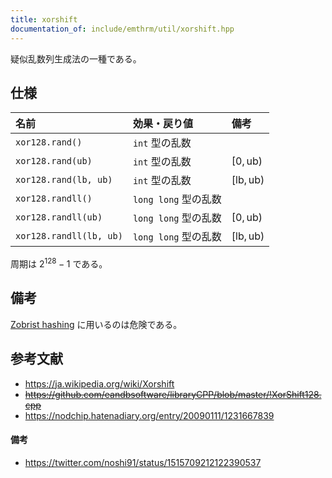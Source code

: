 ```yaml
---
title: xorshift
documentation_of: include/emthrm/util/xorshift.hpp
---
```


疑似乱数列生成法の一種である。


## 仕様

|名前|効果・戻り値|備考|
|:--|:--|:--|
|`xor128.rand()`|`int` 型の乱数||
|`xor128.rand(ub)`|`int` 型の乱数|$[0, \mathrm{ub})$|
|`xor128.rand(lb, ub)`|`int` 型の乱数|$[\mathrm{lb}, \mathrm{ub})$|
|`xor128.randll()`|`long long` 型の乱数||
|`xor128.randll(ub)`|`long long` 型の乱数|$[0, \mathrm{ub})$|
|`xor128.randll(lb, ub)`|`long long` 型の乱数|$[\mathrm{lb}, \mathrm{ub})$|

周期は $2^{128} - 1$ である。


## 備考

[Zobrist hashing](https://en.wikipedia.org/wiki/Zobrist_hashing) に用いるのは危険である。


## 参考文献

- https://ja.wikipedia.org/wiki/Xorshift
- ~~https://github.com/eandbsoftware/libraryCPP/blob/master/!XorShift128.cpp~~
- https://nodchip.hatenadiary.org/entry/20090111/1231667839

#### 備考
- https://twitter.com/noshi91/status/1515709212122390537

